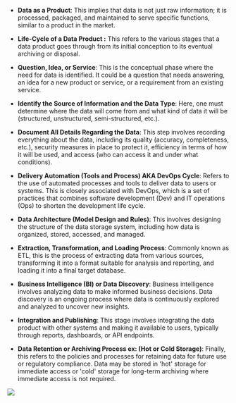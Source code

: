 

- **Data as a Product**: This implies that data is not just raw information; it is processed, packaged, and maintained to serve specific functions, similar to a product in the market.

- **Life-Cycle of a Data Product :** This refers to the various stages that a data product goes through from its initial conception to its eventual archiving or disposal.

- **Question, Idea, or Service**: This is the conceptual phase where the need for data is identified. It could be a question that needs answering, an idea for a new product or service, or a requirement from an existing service.

- **Identify the Source of Information and the Data Type**: Here, one must determine where the data will come from and what kind of data it will be (structured, unstructured, semi-structured, etc.).

- **Document All Details Regarding the Data**: This step involves recording everything about the data, including its quality (accuracy, completeness, etc.), security measures in place to protect it, efficiency in terms of how it will be used, and access (who can access it and under what conditions).

- **Delivery Automation (Tools and Process) AKA DevOps Cycle**: Refers to the use of automated processes and tools to deliver data to users or systems. This is closely associated with DevOps, which is a set of practices that combines software development (Dev) and IT operations (Ops) to shorten the development life cycle.

- **Data Architecture (Model Design and Rules)**: This involves designing the structure of the data storage system, including how data is organized, stored, accessed, and managed.

- **Extraction, Transformation, and Loading Process**: Commonly known as ETL, this is the process of extracting data from various sources, transforming it into a format suitable for analysis and reporting, and loading it into a final target database.

- **Business Intelligence (BI) or Data Discovery**: Business intelligence involves analyzing data to make informed business decisions. Data discovery is an ongoing process where data is continuously explored and analyzed to uncover new insights.

- **Integration and Publishing**: This stage involves integrating the data product with other systems and making it available to users, typically through reports, dashboards, or API endpoints.

- **Data Retention or Archiving Process ex: (Hot or Cold Storage)**: Finally, this refers to the policies and processes for retaining data for future use or regulatory compliance. Data may be stored in 'hot' storage for immediate access or 'cold' storage for long-term archiving where immediate access is not required.


![](https://i.imgur.com/GBBhMUG.png)
